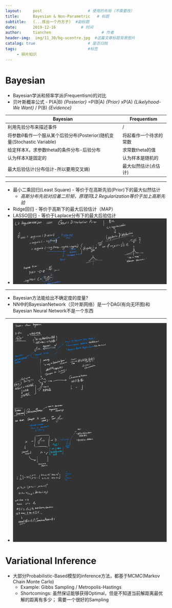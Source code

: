 ```yaml
---
layout:     post                    # 使用的布局（不需要改）
title:      Bayesian & Non-Parametric   # 标题 
subtitle:   (...炼出一个丹方子)  #副标题
date:       2019-12-16           # 时间
author:     tianchen                      # 作者
header-img:  img/11_30/bg-ucentre.jpg  #这篇文章标题背景图片  
catalog: true                       # 是否归档
tags:                               #标签
     - 碎片知识
---
```


# Bayesian
  
*  Bayesian学派和频率学派(Frequentism)的对比
*  贝叶斯概率公式 - P(A|B) *{Posterior}*  =P(B|A) *{Prior}* xP(A) *{Likelyhood-We Want}* / P(B) *{Evidence}*

|Bayesian | Frequentism|
|--|--|
|利用先验分布来描述事件| / |
|将参数$\theta$看作一个服从某个后验分布(Posterior)随机变量(Stochastic Variable)|将起看作一个待求的常数|
| 给定样本X，求参数theta的条件分布-后验分布| 求常数theta的值 |
| 认为样本X是固定的 | 认为样本是随机的 |
| 最大后验估计(分布估计-所以要用交叉熵) | 最大似然估计(点估计) |


---

* 最小二乘回归(Least Square) - 等价于在高斯先验(Prior)下的最大似然估计
  * *高斯分布先验对应着二阶矩，原理同L2 Regularization等价于加上高斯先验*
* Ridge回归 - 等价于高斯下的最大后验估计（MAP）
* LASSO回归 - 等价于Laplace分布下的最大后验估计
* ![](https://github.com/A-suozhang/MyPicBed/raw/master/img/20191218153125.jpg)
---

* Bayesian方法能给出不确定度的度量?
* NN中的BayesianNetwork（贝叶斯网络）是一个DAG(有向无环图)和Bayesian Neural Network不是一个东西

---

* ![](https://github.com/A-suozhang/MyPicBed/raw/master/img/20191218162209.jpg)


# Variational Inference

* 大部分Probabilistic-Based模型的inference方法，都基于MCMC(Markov Chain Monte Carlo)
  * Example: Gibbs Sampling / Metropolis-Hastings  
  * Shortcomings: 虽然保证能够获得Optimal，但是不知道当前解距离最优解的距离有多少； 需要一个很好的Sampling